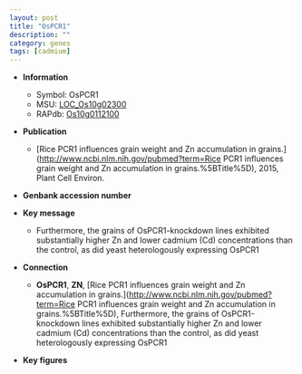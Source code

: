 ```yaml
---
layout: post
title: "OsPCR1"
description: ""
category: genes
tags: [cadmium]
---
```


* **Information**  
    + Symbol: OsPCR1  
    + MSU: [LOC_Os10g02300](http://rice.plantbiology.msu.edu/cgi-bin/ORF_infopage.cgi?orf=LOC_Os10g02300)  
    + RAPdb: [Os10g0112100](http://rapdb.dna.affrc.go.jp/viewer/gbrowse_details/irgsp1?name=Os10g0112100)  

* **Publication**  
    + [Rice PCR1 influences grain weight and Zn accumulation in grains.](http://www.ncbi.nlm.nih.gov/pubmed?term=Rice PCR1 influences grain weight and Zn accumulation in grains.%5BTitle%5D), 2015, Plant Cell Environ.

* **Genbank accession number**  

* **Key message**  
    + Furthermore, the grains of OsPCR1-knockdown lines exhibited substantially higher Zn and lower cadmium (Cd) concentrations than the control, as did yeast heterologously expressing OsPCR1

* **Connection**  
    + __OsPCR1__, __ZN__, [Rice PCR1 influences grain weight and Zn accumulation in grains.](http://www.ncbi.nlm.nih.gov/pubmed?term=Rice PCR1 influences grain weight and Zn accumulation in grains.%5BTitle%5D),  Furthermore, the grains of OsPCR1-knockdown lines exhibited substantially higher Zn and lower cadmium (Cd) concentrations than the control, as did yeast heterologously expressing OsPCR1

* **Key figures**  


